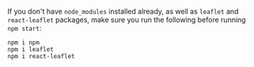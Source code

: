 If you don't have ```node_modules``` installed already, as well as ```leaflet``` and ```react-leaflet``` packages, make sure you run the following before running ```npm start```:
```
npm i npm
npm i leaflet
npm i react-leaflet
```
